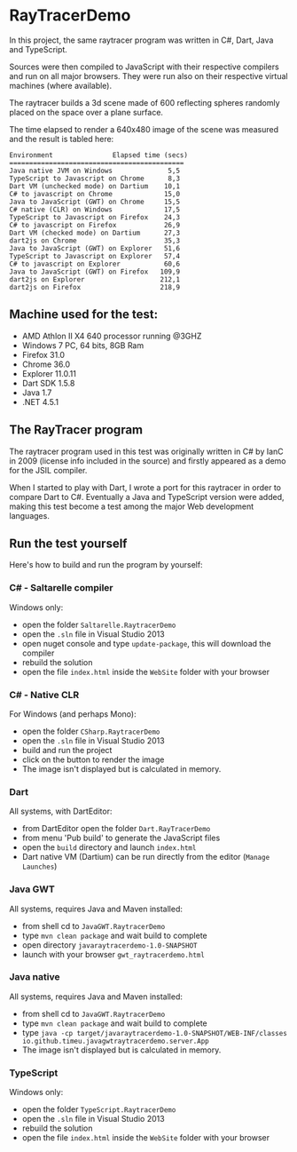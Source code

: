 # RayTracerDemo

In this project, the same raytracer program was written in C#, Dart, Java and TypeScript.

Sources were then compiled to JavaScript with their respective compilers and run on all major browsers. 
They were run also on their respective virtual machines (where available).

The raytracer builds a 3d scene made of 600 reflecting spheres randomly placed on the space over a plane surface.

The time elapsed to render a 640x480 image of the scene was measured and the result is tabled here: 

```
Environment               Elapsed time (secs) 
============================================
Java native JVM on Windows              5,5
TypeScript to Javascript on Chrome      8,3
Dart VM (unchecked mode) on Dartium    10,1
C# to javascript on Chrome             15,0
Java to JavaScript (GWT) on Chrome     15,5
C# native (CLR) on Windows             17,5
TypeScript to Javascript on Firefox    24,3
C# to javascript on Firefox            26,9
Dart VM (checked mode) on Dartium      27,3
dart2js on Chrome                      35,3
Java to JavaScript (GWT) on Explorer   51,6
TypeScript to Javascript on Explorer   57,4
C# to javascript on Explorer           60,6
Java to JavaScript (GWT) on Firefox   109,9
dart2js on Explorer                   212,1
dart2js on Firefox                    218,9
```

## Machine used for the test:

* AMD Athlon II X4 640 processor running @3GHZ
* Windows 7 PC, 64 bits, 8GB Ram
* Firefox 31.0 
* Chrome 36.0 
* Explorer 11.0.11
* Dart SDK 1.5.8
* Java 1.7
* .NET 4.5.1

## The RayTracer program

The raytracer program used in this test was originally written in C# by IanC in 2009 (license info included in the source) 
and firstly appeared as a demo for the JSIL compiler. 

When I started to play with Dart, I wrote a port for this raytracer in order to compare Dart to C#. Eventually a Java and TypeScript 
version were added, making this test become a test among the major Web development languages.

## Run the test yourself

Here's how to build and run the program by yourself:

### C# - Saltarelle compiler

Windows only:

* open the folder `Saltarelle.RaytracerDemo`
* open the `.sln` file in Visual Studio 2013
* open nuget console and type `update-package`, this will download the compiler
* rebuild the solution
* open the file `index.html` inside the `WebSite` folder with your browser

### C# - Native CLR

For Windows (and perhaps Mono):

* open the folder `CSharp.RaytracerDemo`
* open the `.sln` file in Visual Studio 2013
* build and run the project
* click on the button to render the image
* The image isn't displayed but is calculated in memory. 

### Dart

All systems, with DartEditor:

* from DartEditor open the folder `Dart.RayTracerDemo`
* from menu 'Pub build' to generate the JavaScript files
* open the `build` directory and launch `index.html`
* Dart native VM (Dartium) can be run directly from the editor (`Manage Launches`)

### Java GWT

All systems, requires Java and Maven installed:

* from shell cd to `JavaGWT.RaytracerDemo`
* type `mvn clean package` and wait build to complete
* open directory `javaraytracerdemo-1.0-SNAPSHOT`
* launch with your browser `gwt_raytracerdemo.html`   

### Java native

All systems, requires Java and Maven installed:

* from shell cd to `JavaGWT.RaytracerDemo`
* type `mvn clean package` and wait build to complete
* type `java -cp target/javaraytracerdemo-1.0-SNAPSHOT/WEB-INF/classes io.github.timeu.javagwtraytracerdemo.server.App`
* The image isn't displayed but is calculated in memory.

### TypeScript

Windows only:

* open the folder `TypeScript.RaytracerDemo`
* open the `.sln` file in Visual Studio 2013
* rebuild the solution
* open the file `index.html` inside the `WebSite` folder with your browser

